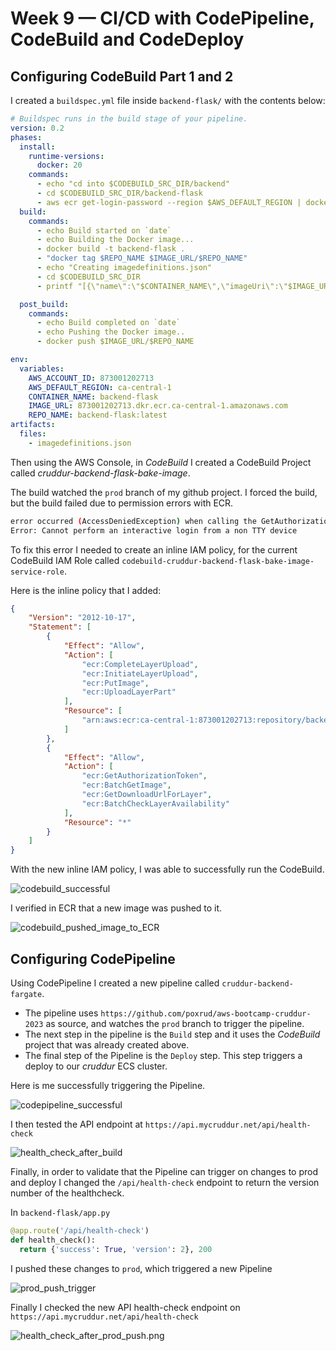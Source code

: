 # Week 9 — CI/CD with CodePipeline, CodeBuild and CodeDeploy

## Configuring CodeBuild Part 1 and 2

I created a `buildspec.yml` file inside `backend-flask/` with the contents below:

```yml
# Buildspec runs in the build stage of your pipeline.
version: 0.2
phases:
  install:
    runtime-versions:
      docker: 20
    commands:
      - echo "cd into $CODEBUILD_SRC_DIR/backend"
      - cd $CODEBUILD_SRC_DIR/backend-flask
      - aws ecr get-login-password --region $AWS_DEFAULT_REGION | docker login --username AWS --password-stdin $IMAGE_URL
  build:
    commands:
      - echo Build started on `date`
      - echo Building the Docker image...
      - docker build -t backend-flask .
      - "docker tag $REPO_NAME $IMAGE_URL/$REPO_NAME"
      - echo "Creating imagedefinitions.json"
      - cd $CODEBUILD_SRC_DIR
      - printf "[{\"name\":\"$CONTAINER_NAME\",\"imageUri\":\"$IMAGE_URL/$REPO_NAME\"}]" > imagedefinitions.json

  post_build:
    commands:
      - echo Build completed on `date`
      - echo Pushing the Docker image..
      - docker push $IMAGE_URL/$REPO_NAME

env:
  variables:
    AWS_ACCOUNT_ID: 873001202713
    AWS_DEFAULT_REGION: ca-central-1
    CONTAINER_NAME: backend-flask
    IMAGE_URL: 873001202713.dkr.ecr.ca-central-1.amazonaws.com
    REPO_NAME: backend-flask:latest
artifacts:
  files:
    - imagedefinitions.json
```

Then using the AWS Console, in _CodeBuild_ I created a CodeBuild Project called *cruddur-backend-flask-bake-image*.

The build watched the `prod` branch of my github project. 
I forced the build, but the build failed due to permission errors with ECR. 

```sh
error occurred (AccessDeniedException) when calling the GetAuthorizationToken operation: User: arn:aws:sts::632626636018:assumed-role/codebuild-cruddur-backend-flask-bake-image-service-role/AWSCodeBuild-6ec3b5c8-64e6-4817-a8a4-967d9bb1e653 is not authorized to perform: ecr:GetAuthorizationToken on resource: * because no identity-based policy allows the ecr:GetAuthorizationToken action
Error: Cannot perform an interactive login from a non TTY device
```

To fix this error I needed to create an inline IAM policy, for the current CodeBuild IAM Role called `codebuild-cruddur-backend-flask-bake-image-service-role`.

Here is the inline policy that I added:

```json
{
    "Version": "2012-10-17",
    "Statement": [
        {
            "Effect": "Allow",
            "Action": [
                "ecr:CompleteLayerUpload",
                "ecr:InitiateLayerUpload",
                "ecr:PutImage",
                "ecr:UploadLayerPart"
            ],
            "Resource": [
                "arn:aws:ecr:ca-central-1:873001202713:repository/backend-flask"
            ]
        },
        {
            "Effect": "Allow",
            "Action": [
                "ecr:GetAuthorizationToken",
                "ecr:BatchGetImage",
                "ecr:GetDownloadUrlForLayer",
                "ecr:BatchCheckLayerAvailability"
            ],
            "Resource": "*"
        }
    ]
}
```
With the new inline IAM policy, I was able to successfully run the CodeBuild.

![codebuild_successful](https://github.com/poxrud/aws-bootcamp-cruddur-2023/raw/main/assets/codebuild_successful.png)

I verified in ECR that a new image was pushed to it.

![codebuild_pushed_image_to_ECR](https://github.com/poxrud/aws-bootcamp-cruddur-2023/raw/main/assets/codebuild_pushed_image_to_ECR.png)

## Configuring CodePipeline

Using CodePipeline I created a new pipeline called `cruddur-backend-fargate`.

- The pipeline uses `https://github.com/poxrud/aws-bootcamp-cruddur-2023` as source, and watches the `prod` branch to trigger the pipeline. 
- The next step in the pipeline is the `Build` step and it uses the *CodeBuild* project that was already created above. 
- The final step of the Pipeline is the `Deploy` step. This step triggers a deploy to our *cruddur* ECS cluster.

Here is me successfully triggering the Pipeline.

![codepipeline_successful](https://github.com/poxrud/aws-bootcamp-cruddur-2023/raw/main/assets/codepipeline_successful.png)

I then tested the API endpoint at `https://api.mycruddur.net/api/health-check`

![health_check_after_build](https://github.com/poxrud/aws-bootcamp-cruddur-2023/raw/main/assets/health_check_after_build.png)

Finally, in order to validate that the Pipeline can trigger on changes to prod and deploy I changed the `/api/health-check` endpoint
to return the version number of the healthcheck.

In `backend-flask/app.py`

```py
@app.route('/api/health-check')
def health_check():
  return {'success': True, 'version': 2}, 200
```

I pushed these changes to `prod`, which triggered a new Pipeline

![prod_push_trigger](https://github.com/poxrud/aws-bootcamp-cruddur-2023/raw/main/assets/prod_push_trigger.png)

Finally I checked the new API health-check endpoint on `https://api.mycruddur.net/api/health-check`

![health_check_after_prod_push.png](https://github.com/poxrud/aws-bootcamp-cruddur-2023/raw/main/assets/health_check_after_prod_push.png)

